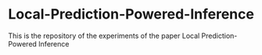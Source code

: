 # Local-Prediction-Powered-Inference
This is the repository of the experiments of the paper Local Prediction-Powered Inference
